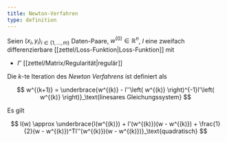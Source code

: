 ```yaml
---
title: Newton-Verfahren
type: definition
---
```


Seien $(x_i, y_i)_{i \in \{ 1, \dots, m \}}$ Daten-Paare, $w^{(0)} \in \mathbb{R}^n$, $l$ eine zweifach differenzierbare [[zettel/Loss-Funktion|Loss-Funktion]] mit
- $l''$ [[zettel/Matrix/Regularität|regulär]]

Die $k$-te Iteration des *Newton Verfahrens* ist definiert als

$$
	w^{(k+1)} = \underbrace{w^{(k)} - l''\left( w^{(k)} \right)^{-1}l'\left( w^{(k)} \right)}_\text{linesares Gleichungssystem}
$$

Es gilt

$$
	l(w) \approx \underbrace{l(w^{(k)}) + l'(w^{(k)})(w - w^{(k)}) + \frac{1}{2}(w - w^{(k)})^Tl''(w^{(k)})(w - w^{(k)})}_\text{quadratisch}
$$